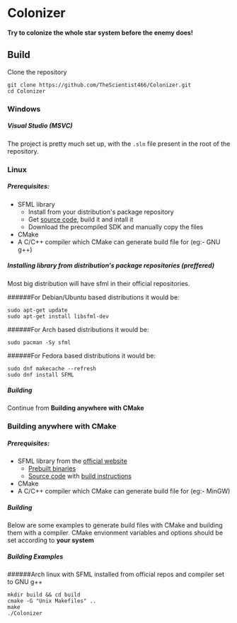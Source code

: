 # Colonizer

**Try to colonize the whole star system before the enemy does!**

## Build
Clone the repository
```
git clone https://github.com/TheScientist466/Colonizer.git
cd Colonizer
```

### Windows
##### Visual Studio (MSVC)
The project is pretty much set up, with the `.sln` file present in the root of the repository.

### Linux
##### Prerequisites:
+ SFML library
    - Install from your distribution's package repository
    - Get [source code](https://github.com/SFML/SFML), build it and intall it
    - Download the precompiled SDK and manually copy the files
+ CMake
+ A C/C++ compiler which CMake can generate build file for (eg:- GNU g++)

##### Installing library from distribution's package repositories (preffered)
Most big distribution will have sfml in their official repositories.

######For Debian/Ubuntu based distributions it would be:

```
sudo apt-get update
sudo apt-get install libsfml-dev
```

######For Arch based distributions it would be:
```
sudo pacman -Sy sfml
```

######For Fedora based distributions it would be:
```
sudo dnf makecache --refresh
sudo dnf install SFML
```

##### Building
Continue from **Building anywhere with CMake**

### Building anywhere with CMake
##### Prerequisites:
+ SFML library from the [official website](https://www.sfml-dev.org/)
    - [Prebuilt binaries](https://www.sfml-dev.org/download/sfml/2.5.1/)
    - [Source code](https://github.com/SFML/SFML) with [build instructions](https://www.sfml-dev.org/tutorials/2.5/compile-with-cmake.php)
+ CMake
+ A C/C++ compiler which CMake can generate build file for (eg:- MinGW)

##### Building 
Below are some examples to generate build files with CMake and building them with a compiler. CMake envionment variables and options should be set according to **your system**

##### Building Examples
######Arch linux with SFML installed from official repos and compiler set to GNU g++
```
mkdir build && cd build
cmake -G "Unix Makefiles" ..
make
./Colonizer
```

